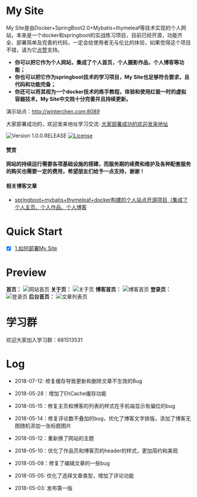 # My Site

My Site是由Docker+SpringBoot2.0+Mybatis+thymeleaf等技术实现的个人网站，本来是一个docker和springboot的实战练习项目，目前已经开源，功能齐全、部署简单及完善的代码，一定会给使用者无与伦比的体验，如果觉得这个项目不错，请为它[点赞](https://github.com/WinterChenS/my-site)支持。

- **你可以把它作为个人网站，集成了个人首页，个人摄影作品，个人博客等功能；**
- **你也可以把它作为springboot技术的学习项目，My Site也足够符合要求，且代码和功能完备；**
- **你还可以将其视为一个docker技术的练手教程，体验和使用红极一时的虚拟容器技术，My Site中文档十分完善并且持续更新。**

演示站点：http://winterchen.com:8089

大家部署成功的，欢迎发来地址学习交流: [大家部署成功的欢迎发来地址](https://github.com/WinterChenS/my-site/issues/1)

![Version 1.0.0.RELEASE](https://img.shields.io/badge/version-1.0.0-yellow.svg)
[![License](https://img.shields.io/badge/license-apache-blue.svg)](https://github.com/ZHENFENG13/My-Blog/blob/master/LICENSE)


#### 赞赏
**网站的持续运行需要各项基础设施的搭建，而服务期的续费和维护及各种配套服务的购买也需要一定的费用，希望朋友们给予一点支持，谢谢！**



#### 相关博客文章

- [springboot+mybatis+thymeleaf+docker构建的个人站点开源项目（集成了个人主页、个人作品、个人博客](https://blog.csdn.net/winter_chen001/article/details/80266339)

# Quick Start

- [x]  [1.如何部署My Site](https://github.com/WinterChenS/my-site/wiki/%E5%A6%82%E4%BD%95%E9%83%A8%E7%BD%B2My-Site)

# Preview

**首页：**
![网站首页](http://img.winterchen.com/WX20180512-181947@2x.png)
**关于页：**
![关于页](http://img.winterchen.com/eqqeqqe.png)
**博客首页：**
![博客首页](http://img.winterchen.com/WX20180512-182057@2x.png)
**登录页：**
![登录页](http://img.winterchen.com/tqad8k3tisi01qjtrv47k5nso4.png)
**后台首页：**
![文章列表页](http://img.winterchen.com/eqeqeqeqe.png)

# 学习群
欢迎大家加入学习群：681513531

# Log

- 2018-07-12: 修复缓存导致更新和删除文章不生效的Bug

- 2018-05-28：增加了EhCache缓存功能

- 2018-05-15：修复主页和博客的列表的样式在手机端显示有偏位的bug

- 2018-05-14：修复评论数不叠加的bug，优化了博客文字排版，添加了博客无图随机添加一张标题图片

- 2018-05-12：重新换了网站的主题

- 2018-05-10：优化了作品页和博客页的header的样式，更加简约和美观

- 2018-05-08：修复了编辑文章的一些bug

- 2018-05-05: 优化了选择文章类型，增加了评论功能

- 2018-05-03: 发布第一版



